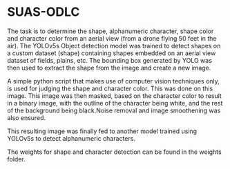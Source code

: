 # SUAS-ODLC
The task is to determine the shape, alphanumeric character, shape color and character color from an aerial view (from a drone flying 50 feet in the air). The YOLOv5s Object detection model was trained to detect shapes on a custom dataset (shape) containing shapes embedded on an aerial view dataset of fields, plains, etc. The bounding box generated by YOLO was then used to extract the shape from the image and create a new image.

A simple python script that makes use of computer vision techniques only, is used for judging the shape and character color. This was done on this image. This image was then masked, based on the character color to result in a binary image, with the outline of the character being white, and the rest of the background being black.Noise removal and image smoothening was also ensured.

This resulting image was finally fed to another model trained using YOLOv5s to detect alphanumeric characters. 

The weights for shape and character detection can be found in the weights folder.
